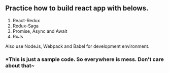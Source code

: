 ## Practice how to build react app with belows.

1. React-Redux
2. Redux-Saga
3. Promise, Async and Await
4. RxJs

Also use NodeJs, Webpack and Babel for development environment.

### *This is just a sample code. So everywhere is mess. Don't care about that~